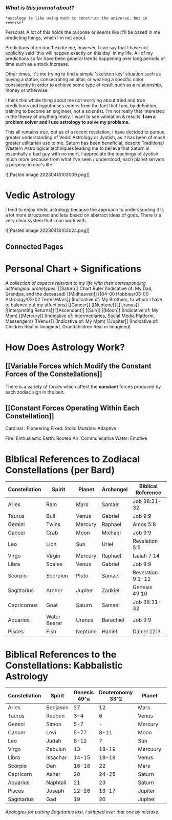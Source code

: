 ### _What is this journal about?_
	*astology is like using math to construct the universe, but in reverse*

Personal. A lot of this holds the purpose or seems like it'll be based in me predicting things, which I'm not about.

Predictions often don't excite me, however, I can say that I have not explicitly said 'this will happen exactly on this day' in my life. All of my predictions so far have been general trends happening over long periods of time such as a stock increase.

Other times, it's me trying to find a simple 'skeleton key' situation such as buying a statue, consecrating an altar, or wearing a specific color consistently in order to achieve some type of result such as a relationship, money or otherwise.

I think this whole thing about me not worrying about tried and true predictions and hypotheses comes from the fact that I am, by definition, training to become an engineer, not a scientist. I'm not really that interested in the theory of anything really. I want to see validation & results. **I am a problem solver and I use astrology to solve my problems.**

This all remains true, but as of a recent revelation, I have decided to pursue greater understanding of Vedic Astrology or Jyotish, as it has been of much greater utilitarian use to me. Saturn has been beneficial, despite Traditional Western Astrological techniques leading me to believe that Saturn is essentially a bad guy with no merit. I appreciate the teachings of Jyotish much more because from what I've seen / understood, each planet servers a purpose in one's life.

![[Pasted image 20230418103009.png]]


# Vedic Astrology

I tend to enjoy Vedic astrology because the approach to understanding it is a lot more structured and less based on abstract ideas of gods. There is a very clear system that I can work with.

![[Pasted image 20230418103024.png]]

## Connected Pages

# Personal Chart + Significations
*A collection of aspects relevant to my life with their corresponding astrological archetypes.*
[[Saturn]] Chart Ruler (Indicative of: My Dad, Grandpa, and the deceased)
[[Midheaven]] 
[[04-00 Hobbies/03-00 Astrology/03-02 Terms/Mars]] (Indicative of: My Brothers, to whom I have to balance out my affections)
[[Cancer]]
[[Neptune]]
[[Uranus]]
[[Interpreting Returns]]
[[Ascendant]]
[[Sun]]
[[Moon]] (Indicative of: My Mom)
[[Mercury]] (Indicative of: Intermediaries, Social Media Platform, Messengers)
[[Venus]] (Indicative of: My Mom)
[[Jupiter]] (Indicative of: Children Real or Imagined, Grandchildren Real or Imagined)

# How Does Astrology Work?


## [[Variable Forces which Modify the Constant Forces of the Constellations]]
There is a variety of forces which affect the **constant** forces produced by each zodiac sign in the belt.

## [[Constant Forces Operating Within Each Constellation]]

Cardinal : Pioneering
Fixed: Stolid 
Mutable: Adaptive 

Fire: Enthusiastic 
Earth: Rooted 
Air: Communicative 
Water: Emotive

# Biblical References to Zodiacal Constellations (per Bard)

| Constellation | Spirit       | Planet  | Archangel | Biblical Reference |
| ------------- | ------------ | ------- | --------- | ------------------ |
| Aries         | Ram          | Mars    | Samael    | Job 38:31-32       |
| Taurus        | Bull         | Venus   | Gabriel   | Job 9:9            |
| Gemini        | Twins        | Mercury | Raphael   | Amos 5:8           |
| Cancer        | Crab         | Moon    | Michael   | Job 9:9            |
| Leo           | Lion         | Sun     | Uriel     | Revelation 5:5     |
| Virgo         | Virgin       | Mercury | Raphael   | Isaiah 7:14        |
| Libra         | Scales       | Venus   | Gabriel   | Job 9:9            |
| Scorpio       | Scorpion     | Pluto   | Samael    | Revelation 9:1-11  |
| Sagittarius   | Archer       | Jupiter | Zadkiel   | Genesis 49:10      |
| Capricornus   | Goat         | Saturn  | Samael    | Job 38:31-32       |
| Aquarius      | Water Bearer | Uranus  | Barachiel | Job 9:9            |
| Pisces        | Fish         | Neptune | Haniel    | Daniel 12:3        |


# Biblical References to the Constellations: Kabbalistic Astrology

| Constellation | Spirit   | Genesis 49^a | Deuteronomy 33^2 | Planet   | Archangel   |
| ------------- | -------- | ------------ | ---------------- | -------- | ----------- |
| Aries         | Benjamin | 27           | 12               | Mars     | Ma'admiel^b |
| Taurus        | Reuben   | 3-4          | 6                | Venus    | Haniel      |
| Gemini        | Simon    | 5-7          | -                | Mercury  | [[Raphael]] |
| Cancer        | Levi     | 5-77         | 8-11             | Moon     | [[Gabriel]] |
| Leo           | Judah    | 8-12         | 7                | Sun      | Michael     |
| Virgo         | Zebulun  | 13           | 18-19            | Mercuury | Raphael     |
| Libra         | Issachar | 14-15        | 18-19            | Venus    | Haniel      |
| Scorpio       | Dan      | 16-18        | 22               | Mars     | Ma'admiel   |
| Capricorn     | Asher    | 20           | 24-25            | Saturn   | Zophikiel   |
| Aquarius      | Naphtali | 21           | 23               | Saturn   | Zophikiel   |
| Pisces        | Joseph   | 22-26        | 13-17            | Jupiter  | [[Zidkiel]] |
| Sagittarius   | Gad      | 19           | 20               | Jupiter  | Zidkiel            |

*Apologies for putting Sagittarius last, I skipped over that one by mistake.*